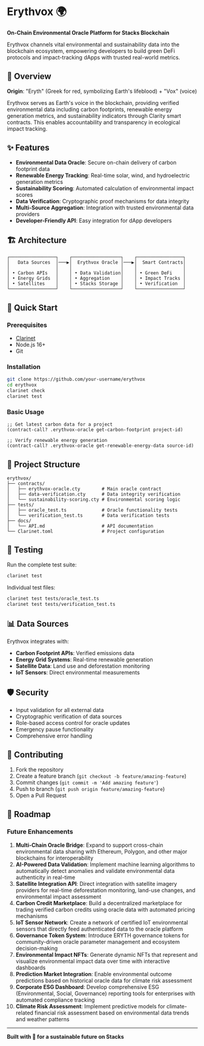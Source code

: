 # Erythvox 🌍

**On-Chain Environmental Oracle Platform for Stacks Blockchain**

Erythvox channels vital environmental and sustainability data into the blockchain ecosystem, empowering developers to build green DeFi protocols and impact-tracking dApps with trusted real-world metrics.

## 🌱 Overview

**Origin**: "Eryth" (Greek for red, symbolizing Earth's lifeblood) + "Vox" (voice)

Erythvox serves as Earth's voice in the blockchain, providing verified environmental data including carbon footprints, renewable energy generation metrics, and sustainability indicators through Clarity smart contracts. This enables accountability and transparency in ecological impact tracking.

## ✨ Features

- **Environmental Data Oracle**: Secure on-chain delivery of carbon footprint data
- **Renewable Energy Tracking**: Real-time solar, wind, and hydroelectric generation metrics
- **Sustainability Scoring**: Automated calculation of environmental impact scores
- **Data Verification**: Cryptographic proof mechanisms for data integrity
- **Multi-Source Aggregation**: Integration with trusted environmental data providers
- **Developer-Friendly API**: Easy integration for dApp developers

## 🏗️ Architecture

```
┌─────────────────┐    ┌──────────────────┐    ┌─────────────────┐
│   Data Sources  │───▶│  Erythvox Oracle │───▶│  Smart Contracts│
│                 │    │                  │    │                 │
│ • Carbon APIs   │    │ • Data Validation│    │ • Green DeFi    │
│ • Energy Grids  │    │ • Aggregation    │    │ • Impact Tracks │
│ • Satellites    │    │ • Stacks Storage │    │ • Verification  │
└─────────────────┘    └──────────────────┘    └─────────────────┘
```

## 🚀 Quick Start

### Prerequisites
- [Clarinet](https://github.com/hirosystems/clarinet)
- Node.js 16+
- Git

### Installation
```bash
git clone https://github.com/your-username/erythvox
cd erythvox
clarinet check
clarinet test
```

### Basic Usage
```clarity
;; Get latest carbon data for a project
(contract-call? .erythvox-oracle get-carbon-footprint project-id)

;; Verify renewable energy generation
(contract-call? .erythvox-oracle get-renewable-energy-data source-id)
```

## 📁 Project Structure

```
erythvox/
├── contracts/
│   ├── erythvox-oracle.cty        # Main oracle contract
│   ├── data-verification.cty      # Data integrity verification
│   └── sustainability-scoring.cty # Environmental scoring logic
├── tests/
│   ├── oracle_test.ts             # Oracle functionality tests
│   └── verification_test.ts       # Data verification tests
├── docs/
│   └── API.md                     # API documentation
└── Clarinet.toml                  # Project configuration
```

## 🧪 Testing

Run the complete test suite:
```bash
clarinet test
```

Individual test files:
```bash
clarinet test tests/oracle_test.ts
clarinet test tests/verification_test.ts
```

## 📊 Data Sources

Erythvox integrates with:
- **Carbon Footprint APIs**: Verified emissions data
- **Energy Grid Systems**: Real-time renewable generation
- **Satellite Data**: Land use and deforestation monitoring
- **IoT Sensors**: Direct environmental measurements

## 🛡️ Security

- Input validation for all external data
- Cryptographic verification of data sources
- Role-based access control for oracle updates
- Emergency pause functionality
- Comprehensive error handling

## 🤝 Contributing

1. Fork the repository
2. Create a feature branch (`git checkout -b feature/amazing-feature`)
3. Commit changes (`git commit -m 'Add amazing feature'`)
4. Push to branch (`git push origin feature/amazing-feature`)
5. Open a Pull Request

## 🌟 Roadmap

### Future Enhancements

1. **Multi-Chain Oracle Bridge**: Expand to support cross-chain environmental data sharing with Ethereum, Polygon, and other major blockchains for interoperability
2. **AI-Powered Data Validation**: Implement machine learning algorithms to automatically detect anomalies and validate environmental data authenticity in real-time
3. **Satellite Integration API**: Direct integration with satellite imagery providers for real-time deforestation monitoring, land-use changes, and environmental impact assessment
4. **Carbon Credit Marketplace**: Build a decentralized marketplace for trading verified carbon credits using oracle data with automated pricing mechanisms
5. **IoT Sensor Network**: Create a network of certified IoT environmental sensors that directly feed authenticated data to the oracle platform
6. **Governance Token System**: Introduce ERYTH governance tokens for community-driven oracle parameter management and ecosystem decision-making
7. **Environmental Impact NFTs**: Generate dynamic NFTs that represent and visualize environmental impact data over time with interactive dashboards
8. **Prediction Market Integration**: Enable environmental outcome predictions based on historical oracle data for climate risk assessment
9. **Corporate ESG Dashboard**: Develop comprehensive ESG (Environmental, Social, Governance) reporting tools for enterprises with automated compliance tracking
10. **Climate Risk Assessment**: Implement predictive models for climate-related financial risk assessment based on environmental data trends and weather patterns

---

**Built with 💚 for a sustainable future on Stacks**